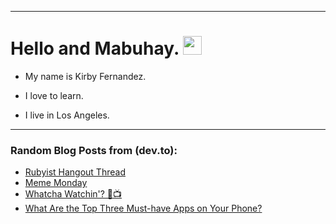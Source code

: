 
<img src="https://komarev.com/ghpvc/?username=kirbygit&style=flat-square&color=blue" alt=""/>

---
<h1>
  Hello and Mabuhay.
  <img src="https://media.giphy.com/media/hvRJCLFzcasrR4ia7z/giphy.gif" width="30px"/>
</h1>

- My name is Kirby Fernandez.

- I love to learn.

- I live in Los Angeles.

---

### Random Blog Posts from (dev.to):
<!-- BLOG-POST-LIST:START -->
- [Rubyist Hangout Thread](https://dev.to/devteam/rubyist-hangout-thread-859)
- [Meme Monday](https://dev.to/ben/meme-monday-51j1)
- [Whatcha Watchin&#39;? 👀📺](https://dev.to/codenewbieteam/whatcha-watchin-c68)
- [What Are the Top Three Must-have Apps on Your Phone?](https://dev.to/codenewbieteam/what-are-the-top-three-must-have-apps-on-your-phone-5b46)
<!-- BLOG-POST-LIST:END -->
